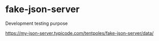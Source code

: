 # fake-json-server
Development testing purpose



https://my-json-server.typicode.com/tentpoles/fake-json-server/data/
